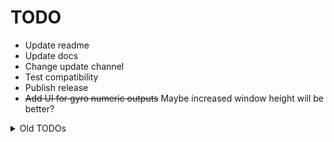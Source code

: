 # TODO

* Update readme
* Update docs
* Change update channel
* Test compatibility
* Publish release
* ~~Add UI for gyro numeric outputs~~ Maybe increased window height will be better?

<details>
<summary>Old TODOs</summary>

* ~~Change stick coordinate clamping for JoyCon. Make initial center offset on first input?~~
* ~~Expose extra SL and SR buttons for JoyCon Joined mode. Keep using normal SL and SR for Split mode~~
* ~~Add hooks to keep track of active display monitors for Absolute Mouse~~
* ~~Figure out desired options for Absolute Mouse support~~
* ~~Add absolute mouse options for various output types (Sticks and Touchpad)~~
* ~~Add more localization ready strings~~
* Try to add some form of Action Set support. Really missing playing Mass Effect 1 and 2
* ~~Add rotation option for Touchpad Mouse Joystick~~
* ~~Experiment with XmlSerializer class for reading Profiles.xml data~~
* ~~Re-check Switch Pro and JoyCon rumble frequency interpretation~~
* ~~Attempt to add stick delta acceleration for mouse output. Kind of missing that option from my old experiments~~

</details>